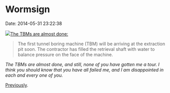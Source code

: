 Wormsign
========

Date: 2014-05-31 23:22:38

[![](http://www.jwz.org/images/140530_1045_pagoda-e1401497192564.jpg)The
TBMs are almost
done:](http://www.centralsubwayblog.com/blog/2014/05/construction-update-may-31-june-9/)

> The first tunnel boring machine (TBM) will be arriving at the
> extraction pit soon. The contractor has filled the retrieval shaft
> with water to balance pressure on the face of the machine.

*The TBMs are almost done, and still, none of you have gotten me a tour.
I think you should know that you have all failed me, and I am
disappointed in each and every one of you.*

[Previously](http://www.jwz.org/blog/2013/12/soma-nature-walk-time-lapse-edition/).
